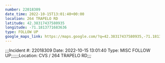 ```yaml
---
number: 22018309
date_time: 2022-10-15T13:01:40+00:00
location: 264 TRAPELO RD
latitude: 42.38317437580935
longitude: -71.1813771683636
type: FOLLOW UP
google_maps_link: https://maps.google.com/?q=42.38317437580935,-71.1813771683636
---
```


;;;Incident #: 22018309  Date: 2022-10-15 13:01:40   Type: MISC FOLLOW UP;;;;;;Location: CVS / 264 TRAPELO RD;;;
